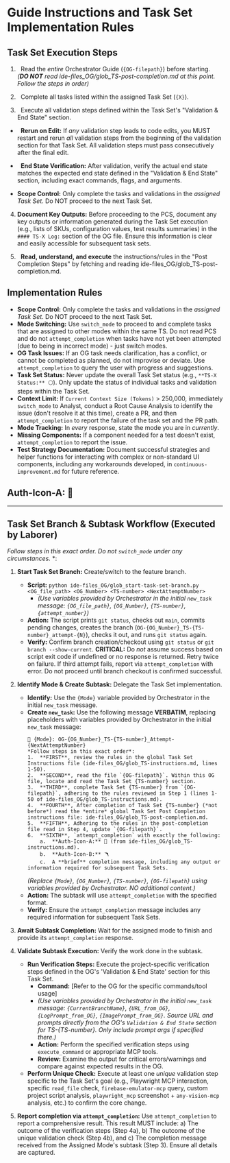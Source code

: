 # Guide Instructions and Task Set Implementation Rules

## Task Set Execution Steps

1.   Read the *entire* Orchestrator Guide (`{OG-filepath}`) before starting. *(**DO NOT** read ide-files_OG/glob_TS-post-completion.md at this point. Follow the steps in order)*

2.   Complete all tasks listed within the assigned Task Set (`{X}`).

3.   Execute all validation steps defined within the Task Set's "Validation & End State" section.

*   **Rerun on Edit:** If *any* validation step leads to code edits, you MUST restart and rerun *all* validation steps from the beginning of the validation section for that Task Set. All validation steps must pass consecutively after the final edit.

*   **End State Verification:** After validation, verify the actual end state matches the expected end state defined in the "Validation & End State" section, including exact commands, flags, and arguments.

*   **Scope Control:** Only complete the tasks and validations in the *assigned Task Set*. Do NOT proceed to the next Task Set.

4.  **Document Key Outputs:** Before proceeding to the PCS, document any key outputs or information generated during the Task Set execution (e.g., lists of SKUs, configuration values, test results summaries) in the `#### TS-X Log:` section of the OG file. Ensure this information is clear and easily accessible for subsequent task sets.

5.   **Read, understand, and execute** the instructions/rules in the "Post Completion Steps" by fetching and reading ide-files_OG/glob_TS-post-completion.md.


## Implementation Rules
*   **Scope Control:** Only complete the tasks and validations in the *assigned Task Set*. Do NOT proceed to the next Task Set.
*   **Mode Switching:** Use `switch_mode` to proceed to and complete tasks that are assigned to other modes within the same TS. Do not read PCS and do not `attempt_completion` when tasks have not yet been attempted (due to being in incorrect mode) - just switch modes.
*   **OG Task Issues:** If an OG task needs clarification, has a conflict, or cannot be completed as planned, do not improvise or deviate. Use `attempt_completion` to query the user with progress and suggestions.
*   **Task Set Status:** Never update the overall Task Set status (e.g., `**TS-X Status:** ⚪`). Only update the status of individual tasks and validation steps within the Task Set.
*   **Context Limit:** If `Current Context Size (Tokens)` > 250,000, immediately `switch_mode` to Analyst, conduct a Root Cause Analysis to identify the issue (don't resolve it at this time), create a PR, and then `attempt_completion` to report the failure of the task set and the PR path.
*   **Mode Tracking:** In *every* response, state the mode you are in *currently*.
*   **Missing Components:** If a component needed for a test doesn't exist, `attempt_completion` to report the issue.
*   **Test Strategy Documentation:** Document successful strategies and helper functions for interacting with complex or non-standard UI components, including any workarounds developed, in `continuous-improvement.md` for future reference.

## **Auth-Icon-A:** 🦘
---





























## Task Set Branch & Subtask Workflow (Executed by Laborer)

*Follow steps in this exact order. Do not `switch_mode` under any circumstances.*
*:

1.  **Start Task Set Branch:** Create/switch to the feature branch.
    *   **Script:** `python ide-files_OG/glob_start-task-set-branch.py <OG_file_path> <OG_Number> <TS-number> <NextAttemptNumber>`
        *   *(Use variables provided by Orchestrator in the initial `new_task` message: `{OG_file_path}`, `{OG_Number}`, `{TS-number}`, `{attempt_number}`)*
    *   **Action:** The script prints `git status`, checks out `main`, commits pending changes, creates the branch (`OG-{OG_Number}_TS-{TS-number}_attempt-{N}`), checks it out, and runs `git status` again.
    *   **Verify:** Confirm branch creation/checkout using `git status` or `git branch --show-current`. **CRITICAL:** Do *not* assume success based on script exit code if undefined or no response is returned. Retry twice on failure. If third attempt fails, report via `attempt_completion` with error. Do not proceed until branch checkout is confirmed successful.

2.  **Identify Mode & Create Subtask:** Delegate the Task Set implementation.
    *   **Identify:** Use the `{Mode}` variable provided by Orchestrator in the initial `new_task` message.
    *   **Create `new_task`:** Use the following message **VERBATIM**, replacing placeholders with variables provided by Orchestrator in the initial `new_task` message:
        ```
        🌿 {Mode}: OG-{OG_Number}_TS-{TS-number}_Attempt-{NextAttemptNumber}
        *Follow steps in this exact order*:
        1.  **FIRST**, review the rules in the global Task Set Instructions file (ide-files_OG/glob_TS-instructions.md, lines 1-50).
        2.  **SECOND**, read the file `{OG-filepath}`. Within this OG file, locate and read the Task Set {TS-number} section.
        3.  **THIRD**, complete Task Set {TS-number} from `{OG-filepath}`, adhering to the rules reviewed in Step 1 (lines 1-50 of ide-files_OG/glob_TS-instructions.md).
        4.  **FOURTH**, After completion of Task Set {TS-number} (*not before*) read the *entire* global Task Set Post Completion instructions file: ide-files_OG/glob_TS-post-completion.md.
        5.  **FIFTH**, Adhering to the rules in the post-completion file read in Step 4, update `{OG-filepath}`.
        6.  **SIXTH**, `attempt_completion` with exactly the following:
            a.  **Auth-Icon-A:** 🦘 (from ide-files_OG/glob_TS-instructions.md).
            b.  **Auth-Icon-B:** 🪃
            c.  A **brief** completion message, including any output or information required for subsequent Task Sets.
        ```
        *(Replace `{Mode}`, `{OG_Number}`, `{TS-number}`, `{OG-filepath}` using variables provided by Orchestrator. NO additional content.)*
    *   **Action:** The subtask will use `attempt_completion` with the specified format.
    *   **Verify:** Ensure the `attempt_completion` message includes any required information for subsequent Task Sets.
3.  **Await Subtask Completion:** Wait for the assigned mode to finish and provide its `attempt_completion` response.

4.  **Validate Subtask Execution:** Verify the work done in the subtask.
    *   **Run Verification Steps:** Execute the project-specific verification steps defined in the OG's 'Validation & End State' section for this Task Set.
        *   **Command:** [Refer to the OG for the specific commands/tool usage]
        *   *(Use variables provided by Orchestrator in the initial `new_task` message: `{CurrentBranchName}`, `{URL_from_OG}`, `{LogPrompt_from_OG}`, `{ImagePrompt_from_OG}`. Source URL and prompts directly from the OG's `Validation & End State` section for TS-{TS-number}. Only include prompt args if specified there.)*
        *   **Action:** Perform the specified verification steps using `execute_command` or appropriate MCP tools.
        *   **Review:** Examine the output for critical errors/warnings and compare against expected results in the OG.
    *   **Perform Unique Check:** Execute at least one *unique* validation step specific to the Task Set's goal (e.g., Playwright MCP interaction, specific `read_file` check, `firebase-emulator-mcp` query, custom project script analysis, `playwright_mcp` screenshot + `any-vision-mcp` analysis, etc.) to confirm the core change.

5.  **Report completion via `attempt_completion`:** Use `attempt_completion` to report a comprehensive result. This result MUST include: a) The outcome of the verification steps (Step 4a), b) The outcome of the unique validation check (Step 4b), and c) The completion message received from the Assigned Mode's subtask (Step 3). Ensure all details are captured.